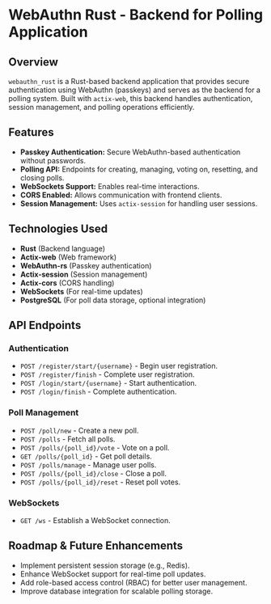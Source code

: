 # WebAuthn Rust - Backend for Polling Application

## Overview
`webauthn_rust` is a Rust-based backend application that provides secure authentication using WebAuthn (passkeys) and serves as the backend for a polling system. Built with `actix-web`, this backend handles authentication, session management, and polling operations efficiently.

## Features
- **Passkey Authentication:** Secure WebAuthn-based authentication without passwords.
- **Polling API:** Endpoints for creating, managing, voting on, resetting, and closing polls.
- **WebSockets Support:** Enables real-time interactions.
- **CORS Enabled:** Allows communication with frontend clients.
- **Session Management:** Uses `actix-session` for handling user sessions.

## Technologies Used
- **Rust** (Backend language)
- **Actix-web** (Web framework)
- **WebAuthn-rs** (Passkey authentication)
- **Actix-session** (Session management)
- **Actix-cors** (CORS handling)
- **WebSockets** (For real-time updates)
- **PostgreSQL** (For poll data storage, optional integration)

## API Endpoints
### Authentication
- `POST /register/start/{username}` - Begin user registration.
- `POST /register/finish` - Complete user registration.
- `POST /login/start/{username}` - Start authentication.
- `POST /login/finish` - Complete authentication.

### Poll Management
- `POST /poll/new` - Create a new poll.
- `POST /polls` - Fetch all polls.
- `POST /polls/{poll_id}/vote` - Vote on a poll.
- `GET /polls/{poll_id}` - Get poll details.
- `POST /polls/manage` - Manage user polls.
- `POST /polls/{poll_id}/close` - Close a poll.
- `POST /polls/{poll_id}/reset` - Reset poll votes.

### WebSockets
- `GET /ws` - Establish a WebSocket connection.

## Roadmap & Future Enhancements
- Implement persistent session storage (e.g., Redis).
- Enhance WebSocket support for real-time poll updates.
- Add role-based access control (RBAC) for better user management.
- Improve database integration for scalable polling storage.

